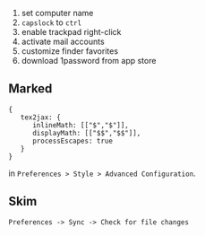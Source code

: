 1. set computer name
1. `capslock` to `ctrl`
1. enable trackpad right-click
1. activate mail accounts
1. customize finder favorites
1. download 1password from app store

## Marked

```
{
   tex2jax: {
      inlineMath: [["$","$"]],
      displayMath: [["$$","$$"]],
      processEscapes: true
   }
}
```

in `Preferences > Style > Advanced Configuration`.

## Skim

`Preferences -> Sync -> Check for file changes`
